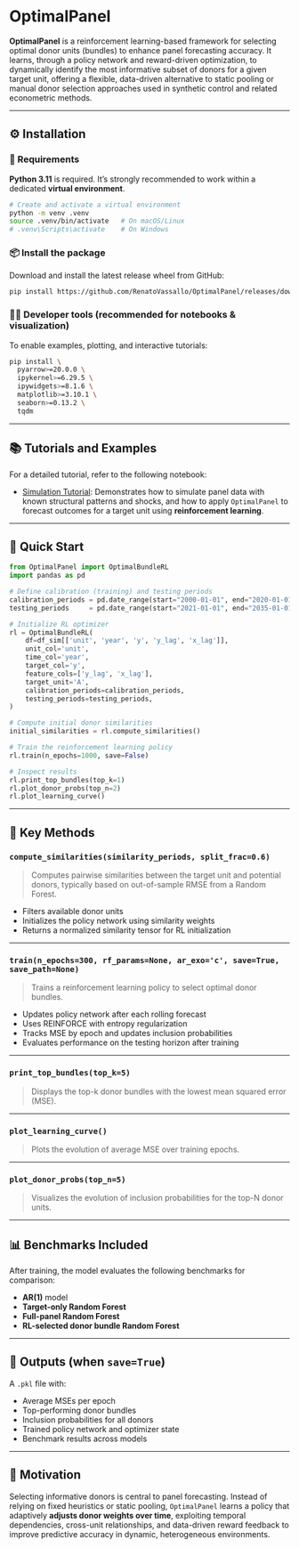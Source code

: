 # OptimalPanel

**OptimalPanel** is a reinforcement learning-based framework for selecting optimal donor units (bundles) to enhance panel forecasting accuracy.
It learns, through a policy network and reward-driven optimization, to dynamically identify the most informative subset of donors for a given target unit, offering a flexible, data-driven alternative to static pooling or manual donor selection approaches used in synthetic control and related econometric methods.

---
## ⚙️ Installation

### 🧩 Requirements

**Python 3.11** is required. It’s strongly recommended to work within a dedicated **virtual environment**.

```bash
# Create and activate a virtual environment
python -m venv .venv
source .venv/bin/activate   # On macOS/Linux
# .venv\Scripts\activate    # On Windows
```

### 📦 Install the package

Download and install the latest release wheel from GitHub:
```bash
pip install https://github.com/RenatoVassallo/OptimalPanel/releases/download/v0.1.0/OptimalPanel-0.1.0-py3-none-any.whl
```

### 🧑‍💻 Developer tools (recommended for notebooks & visualization)

To enable examples, plotting, and interactive tutorials:
```bash
pip install \
  pyarrow>=20.0.0 \
  ipykernel>=6.29.5 \
  ipywidgets>=8.1.6 \
  matplotlib>=3.10.1 \
  seaborn>=0.13.2 \
  tqdm
```

---

## 📚 Tutorials and Examples

For a detailed tutorial, refer to the following notebook:

* [Simulation Tutorial](./notebooks/Tutorial_Simulation.ipynb): Demonstrates how to simulate panel data with known structural patterns and shocks, and how to apply `OptimalPanel` to forecast outcomes for a target unit using **reinforcement learning**.

---

## 🚀 Quick Start

```python
from OptimalPanel import OptimalBundleRL
import pandas as pd

# Define calibration (training) and testing periods
calibration_periods = pd.date_range(start="2000-01-01", end="2020-01-01", freq="YS")
testing_periods     = pd.date_range(start="2021-01-01", end="2035-01-01", freq="YS")

# Initialize RL optimizer
rl = OptimalBundleRL(
    df=df_sim[['unit', 'year', 'y', 'y_lag', 'x_lag']],
    unit_col='unit',
    time_col='year',
    target_col='y',
    feature_cols=['y_lag', 'x_lag'],
    target_unit='A',
    calibration_periods=calibration_periods,
    testing_periods=testing_periods,
)

# Compute initial donor similarities
initial_similarities = rl.compute_similarities()

# Train the reinforcement learning policy
rl.train(n_epochs=1000, save=False)

# Inspect results
rl.print_top_bundles(top_k=1)
rl.plot_donor_probs(top_n=2)
rl.plot_learning_curve()
```

---

## 🔑 Key Methods

### `compute_similarities(similarity_periods, split_frac=0.6)`
> Computes pairwise similarities between the target unit and potential donors, typically based on out-of-sample RMSE from a Random Forest.

- Filters available donor units
- Initializes the policy network using similarity weights
- Returns a normalized similarity tensor for RL initialization

---

### `train(n_epochs=300, rf_params=None, ar_exo='c', save=True, save_path=None)`
> Trains a reinforcement learning policy to select optimal donor bundles.

- Updates policy network after each rolling forecast
- Uses REINFORCE with entropy regularization
- Tracks MSE by epoch and updates inclusion probabilities
- Evaluates performance on the testing horizon after training

---

### `print_top_bundles(top_k=5)`
> Displays the top-k donor bundles with the lowest mean squared error (MSE).

---

### `plot_learning_curve()`
> Plots the evolution of average MSE over training epochs.

---

### `plot_donor_probs(top_n=5)`
> Visualizes the evolution of inclusion probabilities for the top-N donor units.

---

## 📊 Benchmarks Included

After training, the model evaluates the following benchmarks for comparison:

- **AR(1)** model  
- **Target-only Random Forest**  
- **Full-panel Random Forest**  
- **RL-selected donor bundle Random Forest**  

---

## 📁 Outputs (when `save=True`)
A `.pkl` file with:

- Average MSEs per epoch
- Top-performing donor bundles
- Inclusion probabilities for all donors
- Trained policy network and optimizer state
- Benchmark results across models

---

## 🧠 Motivation

Selecting informative donors is central to panel forecasting.
Instead of relying on fixed heuristics or static pooling, `OptimalPanel` learns a policy that adaptively **adjusts donor weights over time**, exploiting temporal dependencies, cross-unit relationships, and data-driven reward feedback to improve predictive accuracy in dynamic, heterogeneous environments.

